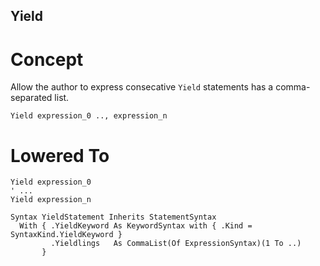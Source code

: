 ## Yield 

# Concept
Allow the author to express consecative `Yield` statements has a comma-separated list. 
```vbnet
Yield expression_0 .., expression_n
```

# Lowered To
```vbnet
Yield expression_0
' ...
Yield expression_n
```

```vbnet
Syntax YieldStatement Inherits StatementSyntax
  With { .YieldKeyword As KeywordSyntax with { .Kind = SyntaxKind.YieldKeyword }
         .Yieldlings   As CommaList(Of ExpressionSyntax)(1 To ..)
       }
```

